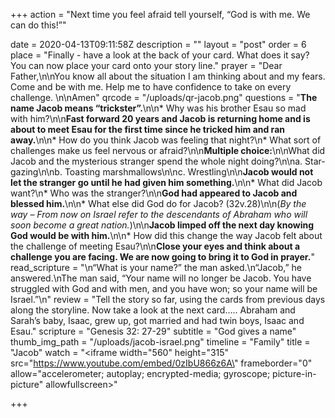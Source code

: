 +++
action = "Next time you feel afraid tell yourself, “God is with me. We can do this!”"

date = 2020-04-13T09:11:58Z
description = ""
layout = "post"
order = 6
place = "Finally - have a look at the back of your card. What does it say? You can now place your card onto your story line."
prayer = "Dear Father,\n\nYou know all about the situation I am thinking about and my fears. Come and be with me. Help me to have confidence to take on every challenge. \n\nAmen"
qrcode = "/uploads/qr-jacob.png"
questions = "**The name Jacob means “trickster”.**\n\n* Why was his brother Esau so mad with him?\n\n**Fast forward 20 years and Jacob is returning home and is about to meet Esau for the first time since he tricked him and ran away.**\n\n* How do you think Jacob was feeling that night?\n* What sort of challenges make us feel nervous or afraid?\n\n**Multiple choice:**\n\nWhat did Jacob and the mysterious stranger spend the whole night doing?\n\na. Star-gazing\n\nb. Toasting marshmallows\n\nc. Wrestling\n\n**Jacob would not let the stranger go until he had given him something.**\n\n* What did Jacob want?\n* Who was the stranger?\n\n**God had appeared to Jacob and blessed him.**\n\n* What else did God do for Jacob? (32v.28)\n\n(_By the way – From now on Israel refer to the descendants of Abraham who will soon become a great nation._)\n\n**Jacob limped off the next day knowing God would be with him.**\n\n* How did this change the way Jacob felt about the challenge of meeting Esau?\n\n**Close your eyes and think about a challenge you are facing. We are now going to bring it to God in prayer.**"
read_scripture = "\n“What is your name?” the man asked.\n“Jacob,” he answered.\nThe man said, “Your name will no longer be Jacob. You have struggled with God and with men, and you have won; so your name will be Israel.”\n"
review = "Tell the story so far, using the cards from previous days along the storyline. Now take a look at the next card….. Abraham and Sarah’s baby, Isaac, grew up, got married and had twin boys, Isaac and Esau."
scripture = "Genesis 32: 27-29"
subtitle = "God gives a name"
thumb_img_path = "/uploads/jacob-israel.png"
timeline = "Family"
title = "Jacob"
watch = "<iframe width=\"560\" height=\"315\" src=\"https://www.youtube.com/embed/0zIbU866z6A\" frameborder=\"0\" allow=\"accelerometer; autoplay; encrypted-media; gyroscope; picture-in-picture\" allowfullscreen></iframe>"

+++

